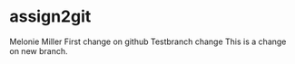 # assign2git
Melonie Miller
First change on github
Testbranch change
This is a change on new branch.
